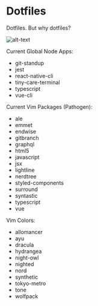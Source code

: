 # Dotfiles

Dotfiles. But why dotfiles?

![alt-text](https://encrypted-tbn0.gstatic.com/images?q=tbn:ANd9GcQ19gAaWXa5maLjGd13ihg-laItFtXx7aqTOX6iJRKVVNJARLWa)

Current Global Node Apps:
- git-standup
- jest
- react-native-cli
- tiny-care-terminal
- typescript
- vue-cli

Current Vim Packages (Pathogen):
- ale
- emmet
- endwise 
- gitbranch
- graphql
- html5
- javascript
- jsx
- lightline
- nerdtree
- styled-components
- surround
- syntastic
- typescript
- vue

Vim Colors:
- allomancer
- ayu
- dracula
- hydrangea
- night-owl
- nighted
- nord
- synthetic
- tokyo-metro
- tone
- wolfpack
